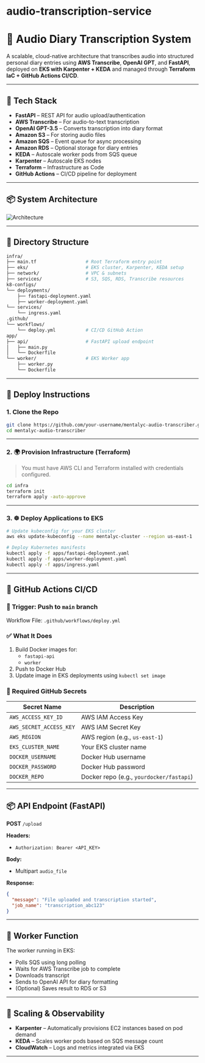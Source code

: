 # audio-transcription-service

# 🧠 Audio Diary Transcription System

A scalable, cloud-native architecture that transcribes audio into structured personal diary entries using **AWS Transcribe**, **OpenAI GPT**, and **FastAPI**, deployed on **EKS with Karpenter + KEDA** and managed through **Terraform IaC + GitHub Actions CI/CD**.

---

## 🔧 Tech Stack

- **FastAPI** – REST API for audio upload/authentication
- **AWS Transcribe** – For audio-to-text transcription
- **OpenAI GPT-3.5** – Converts transcription into diary format
- **Amazon S3** – For storing audio files
- **Amazon SQS** – Event queue for async processing
- **Amazon RDS** – Optional storage for diary entries
- **KEDA** – Autoscale worker pods from SQS queue
- **Karpenter** – Autoscale EKS nodes
- **Terraform** – Infrastructure as Code
- **GitHub Actions** – CI/CD pipeline for deployment

---

## 📦 System Architecture

![Architecture]("AudioTranscription.svg")

---

## 📁 Directory Structure

```bash
infra/
├── main.tf                  # Root Terraform entry point
├── eks/                     # EKS cluster, Karpenter, KEDA setup
├── network/                 # VPC & subnets
├── services/                # S3, SQS, RDS, Transcribe resources
k8-configs/
└── deployments/
    ├── fastapi-deployment.yaml
    ├── worker-deployment.yaml
└── services/
    └── ingress.yaml
.github/
└── workflows/
    └── deploy.yml           # CI/CD GitHub Action
app/
├── api/                     # FastAPI upload endpoint
│   ├── main.py
│   └── Dockerfile
└── worker/                  # EKS Worker app
    ├── worker.py
    └── Dockerfile
```
---

## 🚀 Deploy Instructions

### 1. Clone the Repo

```bash
git clone https://github.com/your-username/mentalyc-audio-transcriber.git
cd mentalyc-audio-transcriber
```

---

### 2. 🌍 Provision Infrastructure (Terraform)

> You must have AWS CLI and Terraform installed with credentials configured.

```bash
cd infra
terraform init
terraform apply -auto-approve
```

---

### 3. ☸️ Deploy Applications to EKS

```bash
# Update kubeconfig for your EKS cluster
aws eks update-kubeconfig --name mentalyc-cluster --region us-east-1

# Deploy Kubernetes manifests
kubectl apply -f apps/fastapi-deployment.yaml
kubectl apply -f apps/worker-deployment.yaml
kubectl apply -f apps/ingress.yaml
```

---

## 🤖 GitHub Actions CI/CD

### 🎯 Trigger: Push to `main` branch

Workflow File: `.github/workflows/deploy.yml`

### ✅ What It Does

1. Build Docker images for:
   - `fastapi-api`
   - `worker`
2. Push to Docker Hub
3. Update image in EKS deployments using `kubectl set image`

### 🔐 Required GitHub Secrets

| Secret Name              | Description                                 |
|--------------------------|---------------------------------------------|
| `AWS_ACCESS_KEY_ID`      | AWS IAM Access Key                          |
| `AWS_SECRET_ACCESS_KEY`  | AWS IAM Secret Key                          |
| `AWS_REGION`             | AWS region (e.g., `us-east-1`)              |
| `EKS_CLUSTER_NAME`       | Your EKS cluster name                       |
| `DOCKER_USERNAME`        | Docker Hub username                         |
| `DOCKER_PASSWORD`        | Docker Hub password                         |
| `DOCKER_REPO`            | Docker repo (e.g., `yourdocker/fastapi`)   |

---

## 📦 API Endpoint (FastAPI)

**POST** `/upload`

**Headers:**
- `Authorization: Bearer <API_KEY>`

**Body:**
- Multipart `audio_file`

**Response:**
```json
{
  "message": "File uploaded and transcription started",
  "job_name": "transcription_abc123"
}
```

---

## 🧠 Worker Function

The worker running in EKS:
- Polls SQS using long polling
- Waits for AWS Transcribe job to complete
- Downloads transcript
- Sends to OpenAI API for diary formatting
- (Optional) Saves result to RDS or S3

---

## 📌 Scaling & Observability

- **Karpenter** – Automatically provisions EC2 instances based on pod demand
- **KEDA** – Scales worker pods based on SQS message count
- **CloudWatch** – Logs and metrics integrated via EKS

---
